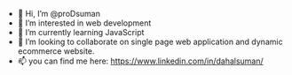 - 👋 Hi, I’m @proDsuman
- 👀 I’m interested in web development
- 🌱 I’m currently learning JavaScript
- 💞️ I’m looking to collaborate on single page web application and dynamic ecommerce website.
- 📫 you can find me here: https://www.linkedin.com/in/dahalsuman/

<!---
proDsuman/proDsuman is a ✨ special ✨ repository because its `README.md` (this file) appears on your GitHub profile.
You can click the Preview link to take a look at your changes.
--->
